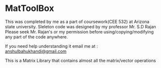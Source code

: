 # MatToolBox
This was completed by me as a part of coursework(CEE 532) at Arizona state university.
Sleleton code was designed by my professor Mr. S.D Rajan 
Please seek Mr. Rajan's or my permission before using/copying/modifying any part of the code anywhere.

If you need help understanding it  email me at : anshulbahukhandi@gmail.com

This is a Matrix Library that contains almost all the matrix/vector operations 
